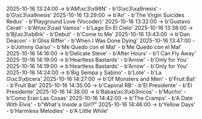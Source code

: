 2025-10-16 13:24:00 -> b'AM\xc3\x98N' - b'G\xc3\xa9nesis' - b'G\xc3\xa9nesis'
2025-10-16 13:29:00 -> b'Air' - b'The Virgin Suicides Redux' - b'Playground Love (Vocoder)'
2025-10-16 13:32:00 -> b'Gustavo Cerati' - b'Ah\xc3\xad Vamos' - b'Lago En El Cielo'
2025-10-16 13:38:00 -> b'Bj\xc3\xb6rk' - b'Debut' - b'Come to Me'
2025-10-16 13:43:00 -> b'Dan Deacon' - b'Gliss Riffer' - b'When I Was Done Dying'
2025-10-16 13:47:00 -> b'Johnny Garso' - b'Me Quedo con el Mal' - b'Me Quedo con el Mal'
2025-10-16 14:16:00 -> b'Delicate Steve' - b'After Hours' - b'I Can Fly Away'
2025-10-16 14:19:00 -> b'Heartless Bastards' - b'Arrow' - b'Only for You'
2025-10-16 14:19:00 -> b'Heartless Bastards' - b'Arrow' - b'Only for You'
2025-10-16 14:24:00 -> b'Big Sempa y Sabino' - b'Lote' - b'La G\xc3\xbcera'
2025-10-16 14:27:00 -> b'Of Monsters and Men' - b'Fruit Bat' - b'Fruit Bat'
2025-10-16 14:35:00 -> b'Caporal RB' - b'El Presidente' - b'El Presidente'
2025-10-16 14:38:00 -> b'Babas\xc3\xb3nicos' - b'Mucho' - b'Como Eran Las Cosas'
2025-10-16 14:42:00 -> b'The Cramps' - b'A Date With Elvis' - b"What's Inside a Girl?"
2025-10-16 14:46:00 -> b'Yellow Days' - b'Harmless Melodies' - b'A Little While'
